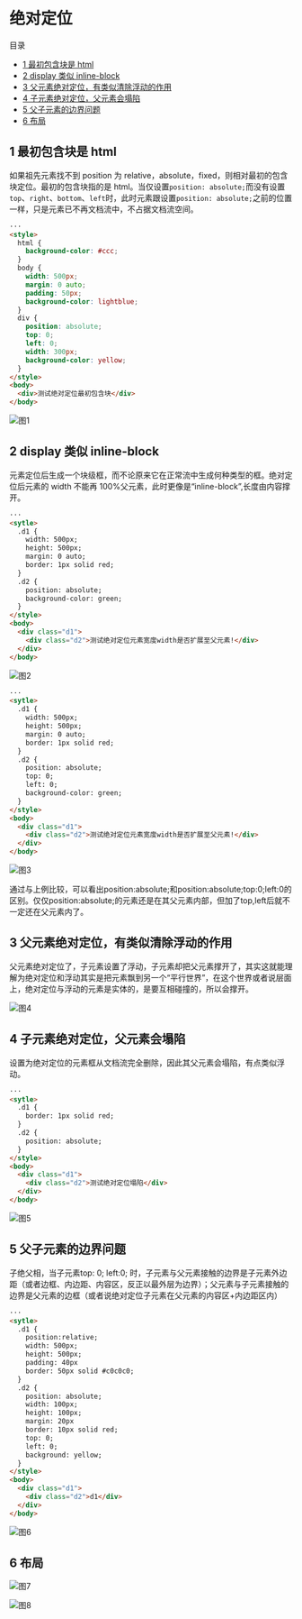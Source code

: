 # 绝对定位

目录

- [1 最初包含块是 html](#1-最初包含块是-html)
- [2 display 类似 inline-block](#2-display-类似-inline-block)
- [3 父元素绝对定位，有类似清除浮动的作用](#3-父元素绝对定位有类似清除浮动的作用)
- [4 子元素绝对定位，父元素会塌陷](#4-子元素绝对定位父元素会塌陷)
- [5 父子元素的边界问题](#5-父子元素的边界问题)
- [6 布局](#6-布局)

## 1 最初包含块是 html

如果祖先元素找不到 position 为 relative，absolute，fixed，则相对最初的包含块定位。最初的包含块指的是 html。当仅设置`position: absolute;`而没有设置`top`、`right`、`bottom`、`left`时，此时元素跟设置`position: absolute;`之前的位置一样，只是元素已不再文档流中，不占据文档流空间。

```html
···
<style>
  html {
    background-color: #ccc;
  }
  body {
    width: 500px;
    margin: 0 auto;
    padding: 50px;
    background-color: lightblue;
  }
  div {
    position: absolute;
    top: 0;
    left: 0;
    width: 300px;
    background-color: yellow;
  }
</style>
<body>
  <div>测试绝对定位最初包含块</div>
</body>
```

![图1](./image/jueduidingwei01.png "图1")

## 2 display 类似 inline-block

元素定位后生成一个块级框，而不论原来它在正常流中生成何种类型的框。绝对定位后元素的 width 不能再 100%父元素，此时更像是“inline-block”,长度由内容撑开。

```html
···
<sytle>
  .d1 {
    width: 500px;
    height: 500px;
    margin: 0 auto;
    border: 1px solid red;
  }
  .d2 {
    position: absolute;
    background-color: green;
  }
</style>
<body>
  <div class="d1">
    <div class="d2">测试绝对定位元素宽度width是否扩展至父元素!</div>
  </div>
</body>
```

![图2](./image/jueduidingwei02.png "图2")

```html
···
<sytle>
  .d1 {
    width: 500px;
    height: 500px;
    margin: 0 auto;
    border: 1px solid red;
  }
  .d2 {
    position: absolute;
    top: 0;
    left: 0;
    background-color: green;
  }
</style>
<body>
  <div class="d1">
    <div class="d2">测试绝对定位元素宽度width是否扩展至父元素!</div>
  </div>
</body>
```

![图3](./image/jueduidingwei03.png "图3")

通过与上例比较，可以看出position:absolute;和position:absolute;top:0;left:0的区别。仅仅position:absolute;的元素还是在其父元素内部，但加了top,left后就不一定还在父元素内了。

## 3 父元素绝对定位，有类似清除浮动的作用

父元素绝对定位了，子元素设置了浮动，子元素却把父元素撑开了，其实这就能理解为绝对定位和浮动其实是把元素飘到另一个“平行世界”，在这个世界或者说层面上，绝对定位与浮动的元素是实体的，是要互相碰撞的，所以会撑开。

![图4](./image/jueduidingwei04.png "图4")

## 4 子元素绝对定位，父元素会塌陷

设置为绝对定位的元素框从文档流完全删除，因此其父元素会塌陷，有点类似浮动。

```html
···
<sytle>
  .d1 {
    border: 1px solid red;
  }
  .d2 {
    position: absolute;
  }
</style>
<body>
  <div class="d1">
    <div class="d2">测试绝对定位塌陷</div>
  </div>
</body>
```

![图5](./image/jueduidingwei05.png "图5")

## 5 父子元素的边界问题

子绝父相，当子元素top: 0; left:0; 时，子元素与父元素接触的边界是子元素外边距（或者边框、内边距、内容区，反正以最外层为边界）；父元素与子元素接触的边界是父元素的边框（或者说绝对定位子元素在父元素的内容区+内边距区内）

```html
···
<sytle>
  .d1 {
    position:relative; 
    width: 500px;
    height: 500px;
    padding: 40px
    border: 50px solid #c0c0c0;
  }
  .d2 {
    position: absolute;
    width: 100px;
    height: 100px;
    margin: 20px
    border: 10px solid red;
    top: 0;
    left: 0;
    background: yellow;
  }
</style>
<body>
  <div class="d1">
    <div class="d2">d1</div>
  </div>
</body>
```

![图6](./image/jueduidingwei06.png "图6")

## 6 布局

![图7](./image/jueduidingwei07.png "图7")

![图8](./image/jueduidingwei08.png "图8")